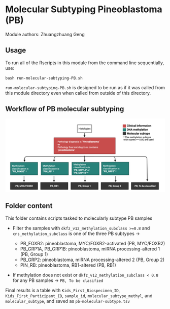 # Molecular Subtyping Pineoblastoma (PB)
Module authors: Zhuangzhuang Geng

## Usage

To run all of the Rscripts in this module from the command line sequentially, use:

```
bash run-molecular-subtyping-PB.sh
```

`run-molecular-subtyping-PB.sh` is designed to be run as if it was called from this module directory even when called from outside of this directory.

## Workflow of PB molecular subtyping

![PB molecular subtyping workflow](./plot/pb_subtyping.png)


## Folder content

This folder contains scripts tasked to molecularly subtype PB samples 

* Filter the samples with `dkfz_v12_methylation_subclass >=0.8` and `cns_methylation_subclass` is one of the three PB subtypes ->
  * PB_FOXR2: pineoblastoma, MYC/FOXR2-activated (PB, MYC/FOXR2)
  * PB_GRP1A, PB_GRP1B: pineoblastoma, miRNA processing-altered 1 (PB, Group 1)
  * PB_GRP2: pineoblastoma, miRNA processing-altered 2 (PB, Group 2)
  * PIN_RB: pineoblastoma, RB1-altered (PB, RB1)

* If methylation does not exist or `dkfz_v12_methylation_subclass < 0.8`  for any PB samples -> `PB, To be clasified`

Final results is a table with `Kids_First_Biospecimen_ID`, `Kids_First_Participant_ID`, `sample_id`, `molecular_subtype_methyl`, and `molecular_subtype`, and saved as `pb-molecular-subtype.tsv`